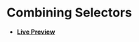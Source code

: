 # Combining Selectors

- [**Live Preview**](https://tahmid-sarker.github.io/Web-Starter-Kit/CSS/Combining%20Selectors/index.html)